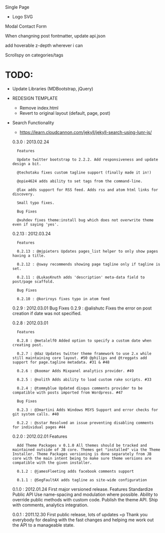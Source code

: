 Single Page

- Logo SVG


Modal Contact Form



When changning post fontmatter, update api.json


add hoverable z-depth wherever i can

Scrollspy on categories/tags

# TODO: 
- Update Libraries (MDBootstrap, jQuery)
- REDESIGN TEMPLATE
    - Remove index.html
    - Revert to original layout (default, page, post)
    
- Search Functionality
    - https://learn.cloudcannon.com/jekyll/jekyll-search-using-lunr-js/
    
    
    
    
    
    0.3.0 : 2013.02.24

        Features

        Update twitter bootstrap to 2.2.2. Add responsiveness and update design a bit.

        @techotaku fixes custom tagline support (finally made it in!)

        @opie4624 adds ability to set tags from the command-line.

        @lax adds support for RSS feed. Adds rss and atom html links for discovery.

        Small typo fixes.

        Bug Fixes

        @xuhdev fixes theme:install bug which does not overwrite theme even if saying 'yes'.

    0.2.13 : 2012.03.24

        Features

        0.2.13 : @mjpieters Updates pages_list helper to only show pages having a title.

        0.2.12 : @sway recommends showing page tagline only if tagline is set.

        0.2.11 : @LukasKnuth adds 'description' meta-data field to post/page scaffold.

        Bug Fixes

        0.2.10 : @koriroys fixes typo in atom feed

    0.2.9 : 2012.03.01
        Bug Fixes
        0.2.9 : @alishutc Fixes the error on post creation if date was not specified.

    0.2.8 : 2012.03.01

        Features

        0.2.8 : @metalelf0 Added option to specify a custom date when creating post.

        0.2.7 : @daz Updates twitter theme framework to use 2.x while still maintaining core layout. #50 @philips and @treggats add support for page.tagline metadata. #31 & #48

        0.2.6 : @koomar Adds Mixpanel analytics provider. #49

        0.2.5 : @nolith Adds ability to load custom rake scripts. #33

        0.2.4 : @tommyblue Updated disqus comments provider to be compatible with posts imported from Wordpress. #47

        Bug Fixes

        0.2.3 : @3martini Adds Windows MSYS Support and error checks for git system calls. #40

        0.2.2 : @sstar Resolved an issue preventing disabling comments for individual pages #44


    0.2.0 : 2012.02.01
    Features

        Add Theme Packages v 0.1.0 All themes should be tracked and maintained outside of JB core. Themes get "installed" via the Theme Installer. Theme Packages versioning is done separately from JB core with the main intent being to make sure theme versions are compatible with the given installer.

        0.1.2 : @jamesFleeting adds facebook comments support

        0.1.1 : @SegFaultAX adds tagline as site-wide configuration

    0.1.0 : 2012.01.24
    First major versioned release.
    Features
        Standardize Public API
        Use name-spacing and modulation where possible.
        Ability to override public methods with custom code.
        Publish the theme API.
        Ship with comments, analytics integration.

    0.0.1 : 2011.12.30
    First public release, lots of updates =p Thank you everybody for dealing with the fast changes and helping me work out the API to a manageable state.
